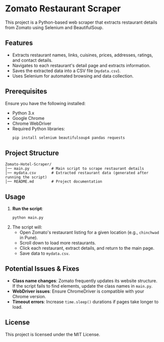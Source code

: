 # Zomato Restaurant Scraper

This project is a Python-based web scraper that extracts restaurant details from Zomato using Selenium and BeautifulSoup.

## Features
- Extracts restaurant names, links, cuisines, prices, addresses, ratings, and contact details.
- Navigates to each restaurant's detail page and extracts information.
- Saves the extracted data into a CSV file (`mydata.csv`).
- Uses Selenium for automated browsing and data collection.

## Prerequisites
Ensure you have the following installed:
- Python 3.x
- Google Chrome
- Chrome WebDriver
- Required Python libraries:
  ```bash
  pip install selenium beautifulsoup4 pandas requests
  ```

## Project Structure
```
Zomato-Hotel-Scraper/
│── main.py          # Main script to scrape restaurant details
│── mydata.csv       # Extracted restaurant data (generated after running the script)
│── README.md        # Project documentation
```

## Usage
1. **Run the script**:
   ```bash
   python main.py
   ```
2. The script will:
   - Open Zomato's restaurant listing for a given location (e.g., `chinchwad` in Pune).
   - Scroll down to load more restaurants.
   - Click each restaurant, extract details, and return to the main page.
   - Save data to `mydata.csv`.

## Potential Issues & Fixes
- **Class name changes**: Zomato frequently updates its website structure. If the script fails to find elements, update the class names in `main.py`.
- **WebDriver issues**: Ensure ChromeDriver is compatible with your Chrome version.
- **Timeout errors**: Increase `time.sleep()` durations if pages take longer to load.

## License
This project is licensed under the MIT License.
